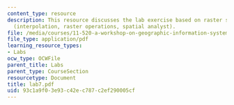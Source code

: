 ```yaml
---
content_type: resource
description: This resource discusses the lab exercise based on raster spatial analysis
  (interpolation, raster operations, spatial analyst).
file: /media/courses/11-520-a-workshop-on-geographic-information-systems-fall-2005/93c1a9f03e93c42ec787c2ef290005cf_lab7.pdf
file_type: application/pdf
learning_resource_types:
- Labs
ocw_type: OCWFile
parent_title: Labs
parent_type: CourseSection
resourcetype: Document
title: lab7.pdf
uid: 93c1a9f0-3e93-c42e-c787-c2ef290005cf
---
```

